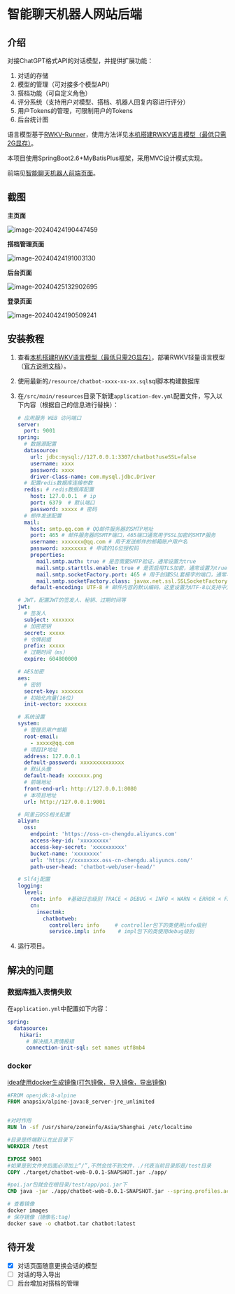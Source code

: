 # 智能聊天机器人网站后端

## 介绍

对接ChatGPT格式API的对话模型，并提供扩展功能：

1. 对话的存储
2. 模型的管理（可对接多个模型API）
3. 搭档功能（可自定义角色）
4. 评分系统（支持用户对模型、搭档、机器人回复内容进行评分）
5. 用户Tokens的管理，可限制用户的Tokens
6. 后台统计图

语言模型基于[RWKV-Runner](https://github.com/josStorer/RWKV-Runner)，使用方法详见[本机搭建RWKV语言模型（最低只需2G显存）](https://insectmk.cn/2024/03/04/tutorial/rwkv-build/)。

本项目使用SpringBoot2.6+MyBatisPlus框架，采用MVC设计模式实现。

前端见[智能聊天机器人前端页面](https://gitee.com/makuning/chatbot-web-ui)。

## 截图

**主页面**

![image-20240424190447459](README.assets/image-20240424190447459.png)

**搭档管理页面**

![image-20240424191003130](README.assets/image-20240424191003130.png)

**后台页面**

![image-20240425132902695](README.assets/image-20240425132902695.png)

**登录页面**

![image-20240424190509241](README.assets/image-20240424190509241.png)

## 安装教程

1. 查看[本机搭建RWKV语言模型（最低只需2G显存）](https://insectmk.cn/2024/03/04/tutorial/rwkv-build/)，部署RWKV轻量语言模型（[官方说明文档](https://github.com/josStorer/RWKV-Runner/blob/master/README_ZH.md)）。
2. 使用最新的`/resource/chatbot-xxxx-xx-xx.sql`sql脚本构建数据库
3. 在`/src/main/resources`目录下新建`application-dev.yml`配置文件，写入以下内容（根据自己的信息进行替换）：

   ```yaml
   # 应用服务 WEB 访问端口
   server:
     port: 9001
   spring:
     # 数据源配置
     datasource:
       url: jdbc:mysql://127.0.0.1:3307/chatbot?useSSL=false
       username: xxxx
       password: xxxx
       driver-class-name: com.mysql.jdbc.Driver
     # 配置redis数据库连接参数
     redis: # redis数据库配置
       host: 127.0.0.1  # ip
       port: 6379  # 默认端口
       password: xxxxx # 密码
     # 邮件发送配置
     mail:
       host: smtp.qq.com # QQ邮件服务器的SMTP地址
       port: 465 # 邮件服务器的SMTP端口，465端口通常用于SSL加密的SMTP服务
       username: xxxxxxx@qq.com # 用于发送邮件的邮箱账户用户名
       password: xxxxxxxx # 申请的16位授权码
       properties:
         mail.smtp.auth: true # 是否需要SMTP验证，通常设置为true
         mail.smtp.starttls.enable: true # 是否启用TLS加密，通常设置为true以提高安全性
         mail.smtp.socketFactory.port: 465 # 用于创建SSL套接字的端口，通常与SMTP端口相同
         mail.smtp.socketFactory.class: javax.net.ssl.SSLSocketFactory # 用于创建SSL套接字的工厂类
       default-encoding: UTF-8 # 邮件内容的默认编码，这里设置为UTF-8以支持中文等非ASCII字符
   
   # JWT，配置JWT的签发人、秘钥、过期时间等
   jwt:
     # 签发人
     subject: xxxxxxx
     # 加密密钥
     secret: xxxxx
     # 令牌前缀
     prefix: xxxxx
     # 过期时间（ms）
     expire: 604800000
   
   # AES加密
   aes:
     # 密钥
     secret-key: xxxxxxx
     # 初始化向量(16位)
     init-vector: xxxxxxx
   
   # 系统设置
   system:
     # 管理员用户邮箱
     root-email:
       - xxxxx@qq.com
     # 项目IP地址
     address: 127.0.0.1
     default-password: xxxxxxxxxxxxxx
     # 默认头像
     default-head: xxxxxxx.png
     # 前端地址
     front-end-url: http://127.0.0.1:8080
     # 本项目地址
     url: http://127.0.0.1:9001
   
   # 阿里云OSS相关配置
   aliyun:
     oss:
       endpoint: 'https://oss-cn-chengdu.aliyuncs.com'
       access-key-id: 'xxxxxxxxx'
       access-key-secret: 'xxxxxxxxxx'
       bucket-name: 'xxxxxxxx'
       url: 'https://xxxxxxxx.oss-cn-chengdu.aliyuncs.com/'
       path-user-head: 'chatbot-web/user-head/'
   
   # Slf4j配置
   logging:
     level:
       root: info  #基础日志级别 TRACE < DEBUG < INFO < WARN < ERROR < FATAL
       cn:
         insectmk:
           chatbotweb:
             controller: info     # controller包下的类使用info级别
             service.impl: info    # impl包下的类使用debug级别
   
   
   ```

4. 运行项目。

## 解决的问题

### 数据库插入表情失败

在`application.yml`中配置如下内容：

```yaml
spring:
  datasource:
    hikari:
      # 解决插入表情报错
      connection-init-sql: set names utf8mb4
```

### docker

[idea使用docker生成镜像(打包镜像，导入镜像，导出镜像)](https://blog.csdn.net/qq_19891197/article/details/132384052)

```dockerfile
#FROM openjdk:8-alpine
FROM anapsix/alpine-java:8_server-jre_unlimited


#对时作用
RUN ln -sf /usr/share/zoneinfo/Asia/Shanghai /etc/localtime

#目录是终端默认在此目录下
WORKDIR /test

EXPOSE 9001
#如果是到文件夹后面必须加上“/”,不然会找不到文件，./代表当前目录即是/test目录
COPY ./target/chatbot-web-0.0.1-SNAPSHOT.jar ./app/

#poi.jar包就会在根目录/test/app/poi.jar下
CMD java -jar ./app/chatbot-web-0.0.1-SNAPSHOT.jar --spring.profiles.active=pro
```

```bash
# 查看镜像
docker images
# 保存镜像（镜像名:tag）
docker save -o chatbot.tar chatbot:latest
```

## 待开发

- [x] 对话页面随意更换会话的模型
- [ ] 对话的导入导出
- [ ] 后台增加对搭档的管理
